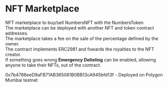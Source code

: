 # NFT Marketplace

NFT marketplace to buy/sell NumbersNFT with the NumbersToken  
The marketplace can be deployed with another NFT and token contract addresses.  
The marketplace takes a fee on the sale of the percentage defined by the owner.  
The contract implements ERC2981 and fowards the royalties to the NFT creator.  
If something goes wrong **Emergency Delisting** can be enabled, allowing anyone to take their NFTs, out of the contract.  

0x7b4786eeD9aFB71AB365061B0BB13cA945bfd13f - Deployed on Polygon Mumbai testnet
